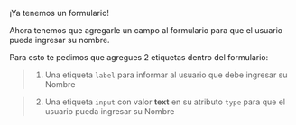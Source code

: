  ¡Ya tenemos un formulario!
 
 Ahora tenemos que agregarle un campo al formulario para que el usuario pueda ingresar su nombre.
 
 Para esto te pedimos que agregues 2 etiquetas dentro del formulario:
 
> 1. Una etiqueta `label` para informar al usuario que debe ingresar su Nombre

> 2. Una etiqueta `input` con valor **text** en su atributo `type` para que el usuario pueda ingresar su Nombre

